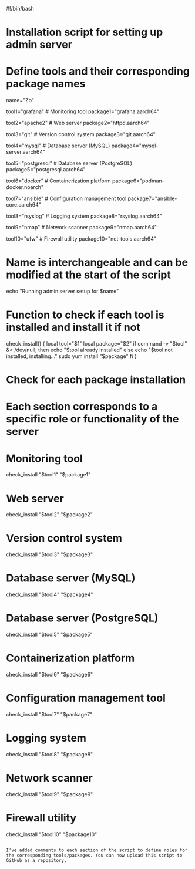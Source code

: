#!/bin/bash

# Installation script for setting up admin server

# Define tools and their corresponding package names
name="Zo"

tool1="grafana"         # Monitoring tool
package1="grafana.aarch64"

tool2="apache2"         # Web server
package2="httpd.aarch64"

tool3="git"             # Version control system
package3="git.aarch64"

tool4="mysql"           # Database server (MySQL)
package4="mysql-server.aarch64"

tool5="postgresql"      # Database server (PostgreSQL)
package5="postgresql.aarch64"

tool6="docker"          # Containerization platform
package6="podman-docker.noarch"

tool7="ansible"         # Configuration management tool
package7="ansible-core.aarch64"

tool8="rsyslog"         # Logging system
package8="rsyslog.aarch64"

tool9="nmap"            # Network scanner
package9="nmap.aarch64"

tool10="ufw"            # Firewall utility
package10="net-tools.aarch64"

# Name is interchangeable and can be modified at the start of the script
echo "Running admin server setup for $name"

# Function to check if each tool is installed and install it if not
check_install() {
    local tool="$1"
    local package="$2"
    if command -v "$tool" &> /dev/null; then
        echo "$tool already installed"
    else
        echo "$tool not installed, installing..."
        sudo yum install "$package"
    fi
}

# Check for each package installation
# Each section corresponds to a specific role or functionality of the server

# Monitoring tool
check_install "$tool1" "$package1"

# Web server
check_install "$tool2" "$package2"

# Version control system
check_install "$tool3" "$package3"

# Database server (MySQL)
check_install "$tool4" "$package4"

# Database server (PostgreSQL)
check_install "$tool5" "$package5"

# Containerization platform
check_install "$tool6" "$package6"

# Configuration management tool
check_install "$tool7" "$package7"

# Logging system
check_install "$tool8" "$package8"

# Network scanner
check_install "$tool9" "$package9"

# Firewall utility
check_install "$tool10" "$package10"
```

I've added comments to each section of the script to define roles for the corresponding tools/packages. You can now upload this script to GitHub as a repository.
